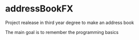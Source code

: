 # addressBookFX
Project realease in third year degree to make an address book 

The main goal is to remember the programming basics
